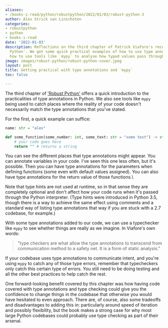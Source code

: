 ```yaml
---
aliases:
- /books-i-read/python/robustpython/2022/01/03/robust-python-3
author: Alex Strick van Linschoten
categories:
- robustpython
- python
- books-i-read
date: '2022-01-03'
description: Reflections on the third chapter of Patrick Viafore's recent book, 'Robust
  Python'. We get some quick practical examples of how to use type annotation and
  how to use tools like `mypy` to analyse how typed values pass through your code.
image: images/robust-python/robust-python-cover.jpeg
layout: post
title: Getting practical with type annotations and `mypy`
toc: false

---
```


The third chapter of ['Robust Python'](https://www.amazon.com/Robust-Python-Patrick-Viafore-ebook-dp-B09982C9FX/dp/B09982C9FX/ref=mt_other?_encoding=UTF8&me=&tag=soumet-20&qid=) offers a quick introduction to the practicalities of type annotations in Python. We also see tools like `mypy` being used to catch places where the reality of your code doesn't necessarily match the type annotations that you've stated.

For the first, a quick example can suffice:

```python
name: str = "alex"

def some_function(some_number: int, some_text: str = "some text") -> str:
	# your code goes here
	return "" # returns a string
```

You can see the different places that type annotations might appear. You can annotate variables in your code. I've seen this one less often, but it's possible. Then you can have type annotations for the parameters when defining functions (some even with default values assigned). You can also have type annotations for the return value of those functions.\

Note that type hints are not used at runtime, so in that sense they are completely optional and don't affect how your code runs when it's passed through the Python interpreter. (Type hints were introduced in Python 3.5, though there is a way to achieve the same effect using comments and a standard way of listing type annotations that way if you are stuck with a 2.7 codebase, for example.)

With some type annotations added to our code, we can use a typechecker like `mypy` to see whether things are really as we imagine. In Viafore's own words:

> "type checkers are what allow the type annotations to transcend from communication method to a safety net. It is a form of static analysis."

If your codebase uses type annotations to communicate intent, and you're using `mypy` to catch any of those type errors, remember that typecheckers only catch this certain type of errors. You still need to be doing testing and all the other best practices to help catch the rest.

One forward-looking benefit covered by this chapter was how having code covered with type annotations and type checking could give you the confidence to change things in the codebase that otherwise you would have hesitated to even approach. There  are, of course, also some tradeoffs and disadvantages to adding this in: particularly around speed of iteration and possibly flexibility, but the book makes a strong case for why most large Python codebases could probably use type checking as part of their arsenal.